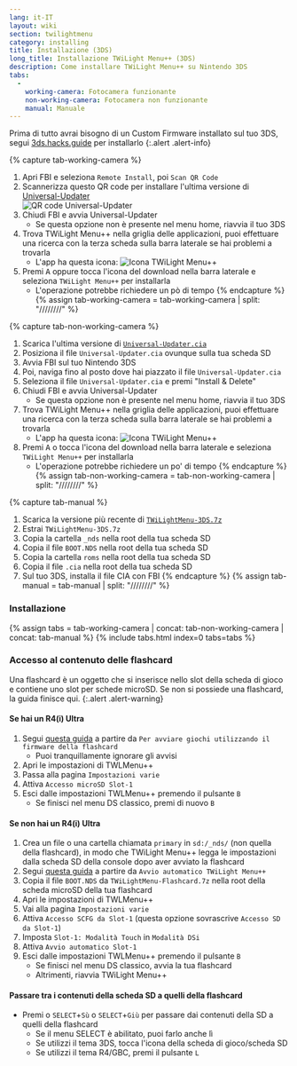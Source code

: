 ```yaml
---
lang: it-IT
layout: wiki
section: twilightmenu
category: installing
title: Installazione (3DS)
long_title: Installazione TWiLight Menu++ (3DS)
description: Come installare TWiLight Menu++ su Nintendo 3DS
tabs:
  - 
    working-camera: Fotocamera funzionante
    non-working-camera: Fotocamera non funzionante
    manual: Manuale
---
```


Prima di tutto avrai bisogno di un Custom Firmware installato sul tuo 3DS, segui [3ds.hacks.guide](https://3ds.hacks.guide) per installarlo
{:.alert .alert-info}

{% capture tab-working-camera %}
1. Apri FBI e seleziona `Remote Install`, poi `Scan QR Code`
1. Scannerizza questo QR code per installare l'ultima versione di [Universal-Updater](https://github.com/Universal-Team/Universal-Updater)<br> ![QR code Universal-Updater](https://db.universal-team.net/assets/images/qr/universal-updater-cia.png)
1. Chiudi FBI e avvia Universal-Updater
   - Se questa opzione non è presente nel menu home, riavvia il tuo 3DS
1. Trova TWiLight Menu++ nella griglia delle applicazioni, puoi effettuare una ricerca con la terza scheda sulla barra laterale se hai problemi a trovarla
   - L'app ha questa icona: ![Icona TWiLight Menu++](https://raw.githubusercontent.com/DS-Homebrew/TWiLightMenu/master/booter/icon.bmp)
1. Premi <kbd class="face">A</kbd> oppure tocca l'icona del download nella barra laterale e seleziona `TWiLight Menu++` per installarla
   - L'operazione potrebbe richiedere un pò di tempo
{% endcapture %}
{% assign tab-working-camera = tab-working-camera | split: "////////" %}

{% capture tab-non-working-camera %}
1. Scarica l'ultima versione di [`Universal-Updater.cia`](https://github.com/Universal-Team/Universal-Updater/releases/latest/download/Universal-Updater.cia)
1. Posiziona il file `Universal-Updater.cia` ovunque sulla tua scheda SD
1. Avvia FBI sul tuo Nintendo 3DS
1. Poi, naviga fino al posto dove hai piazzato il file `Universal-Updater.cia`
1. Seleziona il file `Universal-Updater.cia` e premi "Install & Delete"
1. Chiudi FBI e avvia Universal-Updater
   - Se questa opzione non è presente nel menu home, riavvia il tuo 3DS
1. Trova TWiLight Menu++ nella griglia delle applicazioni, puoi effettuare una ricerca con la terza scheda sulla barra laterale se hai problemi a trovarla
   - L'app ha questa icona: ![Icona TWiLight Menu++](https://raw.githubusercontent.com/DS-Homebrew/TWiLightMenu/master/booter/icon.bmp)
1. Premi <kbd class="face">A</kbd> o tocca l'icona del download nella barra laterale e seleziona `TWiLight Menu++` per installarla
   - L'operazione potrebbe richiedere un po' di tempo
{% endcapture %}
{% assign tab-non-working-camera = tab-non-working-camera | split: "////////" %}

{% capture tab-manual %}
1. Scarica la versione più recente di [`TWiLightMenu-3DS.7z`](https://github.com/DS-Homebrew/TWiLightMenu/releases/latest/download/TWiLightMenu-3DS.7z)
1. Estrai `TWiLightMenu-3DS.7z`
1. Copia la cartella `_nds` nella root della tua scheda SD
1. Copia il file `BOOT.NDS` nella root della tua scheda SD
1. Copia la cartella `roms` nella root della tua scheda SD
1. Copia il file `.cia` nella root della tua scheda SD
1. Sul tuo 3DS, installa il file CIA con FBI
{% endcapture %}
{% assign tab-manual = tab-manual | split: "////////" %}

### Installazione

{% assign tabs = tab-working-camera | concat: tab-non-working-camera | concat: tab-manual %}
{% include tabs.html index=0 tabs=tabs %}

### Accesso al contenuto delle flashcard

Una flashcard è un oggetto che si inserisce nello slot della scheda di gioco e contiene uno slot per schede microSD. Se non si possiede una flashcard, la guida finisce qui.
{:.alert .alert-warning}

#### Se hai un R4(i) Ultra

1. Segui [questa guida](installing-flashcard) a partire da `Per avviare giochi utilizzando il firmware della flashcard`
     - Puoi tranquillamente ignorare gli avvisi
1. Apri le impostazioni di TWLMenu++
1. Passa alla pagina `Impostazioni varie`
1. Attiva `Accesso microSD Slot-1`
1. Esci dalle impostazioni TWLMenu++ premendo il pulsante `B`
     - Se finisci nel menu DS classico, premi di nuovo `B`

#### Se non hai un R4(i) Ultra

1. Crea un file o una cartella chiamata `primary` in `sd:/_nds/` (non quella della flashcard), in modo che TWiLight Menu++ legga le impostazioni dalla scheda SD della console dopo aver avviato la flashcard
1. Segui [questa guida](installing-flashcard) a partire da `Avvio automatico TWiLight Menu++`
1. Copia il file `BOOT.NDS` da `TWiLightMenu-Flashcard.7z` nella root della scheda microSD della tua flashcard
1. Apri le impostazioni di TWLMenu++
1. Vai alla pagina `Impostazioni varie`
1. Attiva `Accesso SCFG da Slot-1` (questa opzione sovrascrive `Accesso SD da Slot-1`)
1. Imposta `Slot-1: Modalità Touch` in `Modalità DSi`
1. Attiva `Avvio automatico Slot-1`
1. Esci dalle impostazioni TWLMenu++ premendo il pulsante `B`
     - Se finisci nel menu DS classico, avvia la tua flashcard
     - Altrimenti, riavvia TWiLight Menu++

#### Passare tra i contenuti della scheda SD a quelli della flashcard
- Premi o `SELECT`+`Sù` o `SELECT`+`Giù` per passare dai contenuti della SD a quelli della flashcard
     - Se il menu SELECT è abilitato, puoi farlo anche lì
     - Se utilizzi il tema 3DS, tocca l'icona della scheda di gioco/scheda SD
     - Se utilizzi il tema R4/GBC, premi il pulsante `L`
